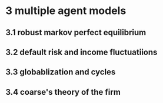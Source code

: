 # 3 multiple agent models

## 3.1 robust markov perfect equilibrium

## 3.2 default risk and income fluctuatiions

## 3.3 globablization and cycles

## 3.4 coarse's theory of the firm